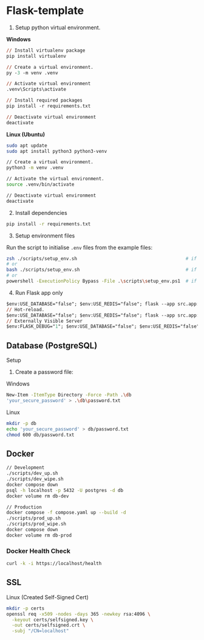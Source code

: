 # Flask-template

1. Setup python virtual environment.

**Windows**

```ps
// Install virtualenv package
pip install virtualenv

// Create a virtual environment.
py -3 -m venv .venv

// Activate virtual environment
.venv\Scripts\activate

// Install required packages
pip install -r requirements.txt

// Deactivate virtual environment
deactivate
```

**Linux (Ubuntu)**

```zsh
sudo apt update
sudo apt install python3 python3-venv

// Create a virtual environment.
python3 -m venv .venv

// Activate the virtual environment.
source .venv/bin/activate

// Deactivate virtual environment
deactivate
```

2. Install dependencies

```zsh
pip install -r requirements.txt
```

3. Setup environment files

Run the script to initialise `.env` files from the example files:

```bash
zsh ./scripts/setup_env.sh                                        # if using Zsh
# or
bash ./scripts/setup_env.sh                                       # if using Bash
# or
powershell -ExecutionPolicy Bypass -File .\scripts\setup_env.ps1  # if using PowerShell
```

4. Run Flask app only

```ps
$env:USE_DATABASE="false"; $env:USE_REDIS="false"; flask --app src.app:app run
// Hot-reload.
$env:USE_DATABASE="false"; $env:USE_REDIS="false"; flask --app src.app:app run --reload
// Externally Visible Server
$env:FLASK_DEBUG="1"; $env:USE_DATABASE="false"; $env:USE_REDIS="false"; flask --app src.app:app run --host=0.0.0.0 --reload
```

## Database (PostgreSQL)

Setup

1. Create a password file:

Windows

```zsh
New-Item -ItemType Directory -Force -Path .\db
'your_secure_password' > .\db\password.txt

```

Linux

```zsh
mkdir -p db
echo 'your_secure_password' > db/password.txt
chmod 600 db/password.txt
```

## Docker

```zsh
// Development
./scripts/dev_up.sh
./scripts/dev_wipe.sh
docker compose down
psql -h localhost -p 5432 -U postgres -d db
docker volume rm db-dev

// Production
docker compose -f compose.yaml up --build -d
./scripts/prod_up.sh
./scripts/prod_wipe.sh
docker compose down
docker volume rm db-prod
```

### Docker Health Check

```zsh
curl -k -i https://localhost/health
```

## SSL

Linux (Created Self-Signed Cert)

```zsh
mkdir -p certs
openssl req -x509 -nodes -days 365 -newkey rsa:4096 \
  -keyout certs/selfsigned.key \
  -out certs/selfsigned.crt \
  -subj "/CN=localhost"
```
